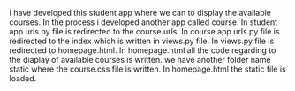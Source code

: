 I have developed this student app where we can to display the available courses.
In the process i developed another app called course.
In student app  urls.py file is redirected to the course.urls.
In course app urls.py file is redirected to the index which is written in views.py file.
In views.py file is redirected to homepage.html.
In homepage.html all the code regarding to the diaplay of available courses is written.
we have another folder name static where the course.css file is written.
In homepage.html the static file is loaded.
